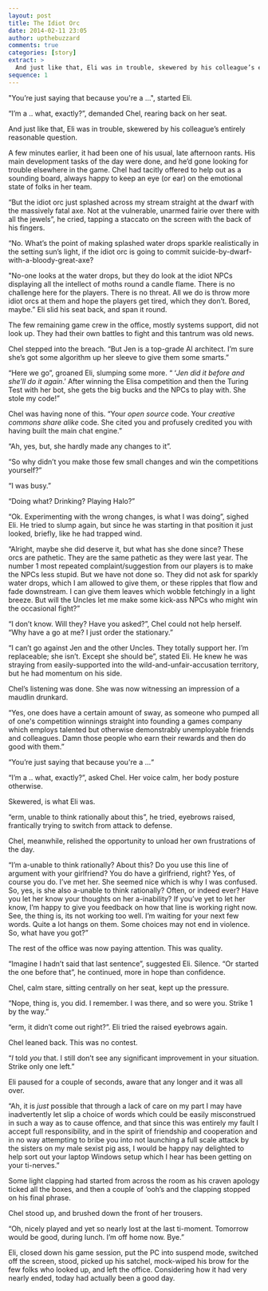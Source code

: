 ```yaml
---
layout: post
title: The Idiot Orc
date: 2014-02-11 23:05
author: upthebuzzard
comments: true
categories: [story]
extract: >
  And just like that, Eli was in trouble, skewered by his colleague’s entirely reasonable question.
sequence: 1
---
```

"You’re just saying that because you're a ...", started Eli.

“I’m a .. what, exactly?”, demanded Chel, rearing back on her seat.

And just like that, Eli was in trouble, skewered by his colleague’s entirely reasonable question.

A few minutes earlier, it had been one of his usual, late afternoon rants. His main development tasks of the day were done, and he’d gone looking for trouble elsewhere in the game. Chel had tacitly offered to help out as a sounding board, always happy to keep an eye (or ear) on the emotional state of folks in her team.

“But the idiot orc just splashed across my stream straight at the dwarf with the massively fatal axe. Not at the vulnerable, unarmed fairie over there with all the jewels”, he cried, tapping a staccato on the screen with the back of his fingers.

“No. What’s the point of making splashed water drops sparkle realistically in the setting sun’s light, if the idiot orc is going to commit suicide-by-dwarf-with-a-bloody-great-axe?

"No-one looks at the water drops, but they do look at the idiot NPCs displaying all the intellect of moths round a candle flame. There is no challenge here for the players. There is no threat. All we do is throw more idiot orcs at them and hope the players get tired, which they don’t. Bored, maybe.” Eli slid his seat back, and span it round.

The few remaining game crew in the office, mostly systems support, did not look up. They had their own battles to fight and this tantrum was old news.

Chel stepped into the breach. “But Jen is a top-grade AI architect. I’m sure she’s got some algorithm up her sleeve to give them some smarts.”

“Here we go”, groaned Eli, slumping some more. “ ‘<em>Jen did it before and she’ll do it again</em>.’ After winning the Elisa competition and then the Turing Test with her bot, she gets the big bucks and the NPCs to play with. She stole my code!”

Chel was having none of this. “Your <em>open source </em>code. Your <em>creative commons share alike</em> code. She cited you and profusely credited you with having built the main chat engine.”

“Ah, yes, but, she hardly made any changes to it”.

“So why didn’t you make those few small changes and win the competitions yourself?”

“I was busy.”

“Doing what? Drinking? Playing Halo?”

“Ok. Experimenting with the wrong changes, is what I was doing”, sighed Eli. He tried to slump again, but since he was starting in that position it just looked, briefly, like he had trapped wind.

“Alright, maybe she did deserve it, but what has she done since? These orcs are pathetic. They are the same pathetic as they were last year. The number 1 most repeated complaint/suggestion from our players is to make the NPCs less stupid. But we have not done so. They did not ask for sparkly water drops, which I am allowed to give them, or these ripples that flow and fade downstream. I can give them leaves which wobble fetchingly in a light breeze. But will the Uncles let me make some kick-ass NPCs who might win the occasional fight?”

“I don’t know. Will they? Have you asked?”, Chel could not help herself. “Why have a go at me? I just order the stationary.”

“I can’t go against Jen and the other Uncles. They totally support her. I’m replaceable; she isn’t. Except she should be”, stated Eli. He knew he was straying from easily-supported into the wild-and-unfair-accusation territory, but he had momentum on his side.

Chel’s listening was done. She was now witnessing an impression of a maudlin drunkard.

“Yes, one does have a certain amount of sway, as someone who pumped all of one's competition winnings straight into founding a games company which employs talented but otherwise demonstrably unemployable friends and colleagues. Damn those people who earn their rewards and then do good with them.”

“You’re just saying that because you're a ...“

“I’m a .. what, exactly?”, asked Chel. Her voice calm, her body posture otherwise.

Skewered, is what Eli was.

“erm, unable to think rationally about this”, he tried, eyebrows raised, frantically trying to switch from attack to defense.

Chel, meanwhile, relished the opportunity to unload her own frustrations of the day.

“I’m a-unable to think rationally? About this?
Do you use this line of argument with your girlfriend?
You do have a girlfriend, right?
Yes, of course you do. I’ve met her.
She seemed nice which is why I was confused.
So, yes, is she also a-unable to think rationally?
Often, or indeed ever?
Have you let her know your thoughts on her a-inability?
If you’ve yet to let her know, I’m happy to give you feedback on how that line is working right now.
See, the thing is, its not working too well.
I’m waiting for your next few words.
Quite a lot hangs on them.
Some choices may not end in violence.
So, what have you got?”

The rest of the office was now paying attention. This was quality.

“Imagine I hadn’t said that last sentence”, suggested Eli.
Silence.
“Or started the one before that”, he continued, more in hope than confidence.

Chel, calm stare, sitting centrally on her seat, kept up the pressure.

“Nope, thing is, you did.
I remember.
I was there, and so were you.
Strike 1 by the way.”

“erm, it didn’t come out right?”. Eli tried the raised eyebrows again.

Chel leaned back. This was no contest.

“<em>I</em> told <em>you</em> that.
I still don’t see any significant improvement in your situation.
Strike only one left.”

Eli paused for a couple of seconds, aware that any longer and it was all over.

“Ah, it is <em>just</em> possible that through a lack of care on my part I may have inadvertently let slip a choice of words which could be easily misconstrued in such a way as to cause offence, and that since this was entirely my fault I accept full responsibility, and in the spirit of friendship and cooperation and in no way attempting to bribe you into not launching a full scale attack by the sisters on my male sexist pig ass, I would be happy nay delighted to help sort out your laptop Windows setup which I hear has been getting on your ti-nerves.”

Some light clapping had started from across the room as his craven apology ticked all the boxes, and then a couple of ‘ooh’s and the clapping stopped on his final phrase.

Chel stood up, and brushed down the front of her trousers.

“Oh, nicely played and yet so nearly lost at the last ti-moment.
Tomorrow would be good, during lunch.
I’m off home now.
Bye.”

Eli, closed down his game session, put the PC into suspend mode, switched off the screen, stood, picked up his satchel, mock-wiped his brow for the few folks who looked up, and left the office. Considering how it had very nearly ended, today had actually been a good day.

